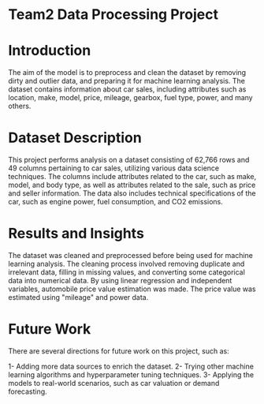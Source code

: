# Team2 Data Processing Project


# Introduction

The aim of the model is to preprocess and clean the dataset by removing dirty and outlier data, and preparing it for machine learning analysis. The dataset contains information about car sales, including attributes such as location, make, model, price, mileage, gearbox, fuel type, power, and many others. 

# Dataset Description

This project performs analysis on a dataset consisting of 62,766 rows and 49 columns pertaining to car sales, utilizing various data science techniques. The columns include attributes related to the car, such as make, model, and body type, as well as attributes related to the sale, such as price and seller information. The data also includes technical specifications of the car, such as engine power, fuel consumption, and CO2 emissions.

# Results and Insights

The dataset was cleaned and preprocessed before being used for machine learning analysis. The cleaning process involved removing duplicate and irrelevant data, filling in missing values, and converting some categorical data into numerical data. By using linear regression and independent variables, automobile price value estimation was made. The price value was estimated using "mileage" and power data.

# Future Work

There are several directions for future work on this project, such as:

1- Adding more data sources to enrich the dataset.
2- Trying other machine learning algorithms and hyperparameter tuning techniques.
3- Applying the models to real-world scenarios, such as car valuation or demand forecasting.
